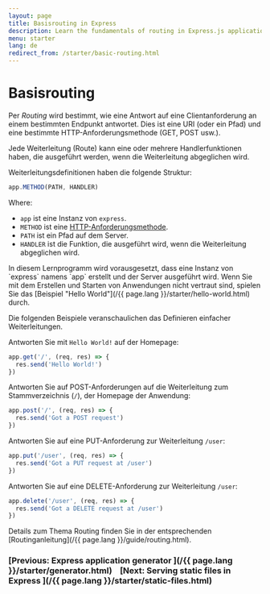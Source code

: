 ```yaml
---
layout: page
title: Basisrouting in Express
description: Learn the fundamentals of routing in Express.js applications, including how to define routes, handle HTTP methods, and create route handlers for your web server.
menu: starter
lang: de
redirect_from: /starter/basic-routing.html
---
```


# Basisrouting

Per _Routing_ wird bestimmt, wie eine Antwort auf eine Clientanforderung an einem bestimmten Endpunkt antwortet. Dies ist eine URI (oder ein Pfad) und eine bestimmte HTTP-Anforderungsmethode (GET, POST usw.).

Jede Weiterleitung (Route) kann eine oder mehrere Handlerfunktionen haben, die ausgeführt werden, wenn die Weiterleitung abgeglichen wird.

Weiterleitungsdefinitionen haben die folgende Struktur:

```js
app.METHOD(PATH, HANDLER)
```

Where:

- `app` ist eine Instanz von `express`.
- `METHOD` ist eine [HTTP-Anforderungsmethode](http://en.wikipedia.org/wiki/Hypertext_Transfer_Protocol).
- `PATH` ist ein Pfad auf dem Server.
- `HANDLER` ist die Funktion, die ausgeführt wird, wenn die Weiterleitung abgeglichen wird.

<div class="doc-box doc-notice" markdown="1">
In diesem Lernprogramm wird vorausgesetzt, dass eine Instanz von `express` namens `app` erstellt und der Server ausgeführt wird. Wenn Sie mit dem Erstellen und Starten von Anwendungen nicht vertraut sind, spielen Sie das [Beispiel "Hello World"](/{{ page.lang }}/starter/hello-world.html) durch.
</div>

Die folgenden Beispiele veranschaulichen das Definieren einfacher Weiterleitungen.

Antworten Sie mit `Hello World!` auf der Homepage:

```js
app.get('/', (req, res) => {
  res.send('Hello World!')
})
```

Antworten Sie auf POST-Anforderungen auf die Weiterleitung zum Stammverzeichnis (`/`), der Homepage der Anwendung:

```js
app.post('/', (req, res) => {
  res.send('Got a POST request')
})
```

Antworten Sie auf eine PUT-Anforderung zur Weiterleitung `/user`:

```js
app.put('/user', (req, res) => {
  res.send('Got a PUT request at /user')
})
```

Antworten Sie auf eine DELETE-Anforderung zur Weiterleitung `/user`:

```js
app.delete('/user', (req, res) => {
  res.send('Got a DELETE request at /user')
})
```

Details zum Thema Routing finden Sie in der entsprechenden [Routinganleitung](/{{ page.lang }}/guide/routing.html).

### [Previous: Express application generator ](/{{ page.lang }}/starter/generator.html)&nbsp;&nbsp;&nbsp;&nbsp;[Next: Serving static files in Express ](/{{ page.lang }}/starter/static-files.html)
